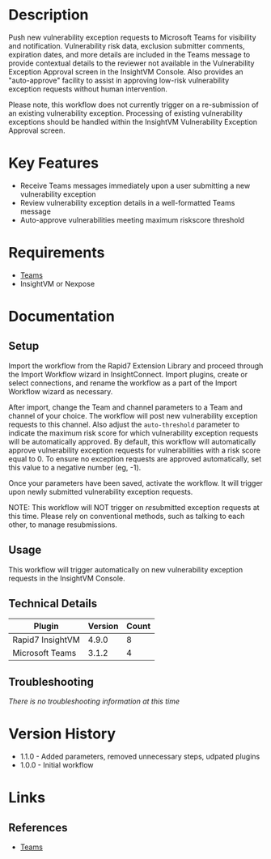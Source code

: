 # Description

Push new vulnerability exception requests to Microsoft Teams for visibility and notification. Vulnerability risk data, exclusion submitter comments, expiration dates, and more details are included in the Teams message to provide contextual details to the reviewer not available in the Vulnerability Exception Approval screen in the InsightVM Console.  Also provides an "auto-approve" facility to assist in approving low-risk vulnerability exception requests without human intervention.

Please note, this workflow does not currently trigger on a re-submission of an existing vulnerability exception. Processing of existing vulnerability exceptions should be handled within the InsightVM Vulnerability Exception Approval screen.

# Key Features

* Receive Teams messages immediately upon a user submitting a new vulnerability exception
* Review vulnerability exception details in a well-formatted Teams message
* Auto-approve vulnerabilities meeting maximum riskscore threshold

# Requirements

* [Teams](https://insightconnect.help.rapid7.com/docs/microsoft-teams)
* InsightVM or Nexpose

# Documentation

## Setup

Import the workflow from the Rapid7 Extension Library and proceed through the Import Workflow wizard in InsightConnect. Import plugins, create or select connections, and rename the workflow as a part of the Import Workflow wizard as necessary.

After import, change the Team and channel parameters to a Team and channel of your choice. The workflow will post new vulnerability exception requests to this channel. Also adjust the `auto-threshold` parameter to indicate the maximum risk score for which vulnerability exception requests will be automatically approved. By default, this workflow will automatically approve vulnerability exception requests for vulnerabilities with a risk score equal to 0. To ensure no exception requests are approved automatically, set this value to a negative number (eg, -1).

Once your parameters have been saved, activate the workflow. It will trigger upon newly submitted vulnerability exception requests.

NOTE: This workflow will NOT trigger on *re*submitted exception requests at this time. Please rely on conventional methods, such as talking to each other, to manage resubmissions.

## Usage

This workflow will trigger automatically on new vulnerability exception requests in the InsightVM Console.

## Technical Details


|Plugin|Version|Count|
|----|----|--------|
|Rapid7 InsightVM|4.9.0|8|
|Microsoft Teams|3.1.2|4|

## Troubleshooting

_There is no troubleshooting information at this time_

# Version History

* 1.1.0 - Added parameters, removed unnecessary steps, udpated plugins
* 1.0.0 - Initial workflow

# Links

## References

* [Teams](https://www.microsoft.com/en-us/microsoft-365/microsoft-teams/group-chat-software)
